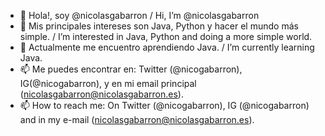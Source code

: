 - 👋 Hola!, soy @nicolasgabarron / Hi, I’m @nicolasgabarron
- 👀 Mis principales intereses son Java, Python y hacer el mundo más simple. / I’m interested in Java, Python and doing a more simple world.
- 🌱 Actualmente me encuentro aprendiendo Java. / I’m currently learning Java.
- 📫 Me puedes encontrar en: Twitter (@nicogabarron), IG(@nicogabarron), y en mi email principal (nicolasgabarron@nicolasgabarron.es).
- 📫 How to reach me: On Twitter (@nicogabarron), IG (@nicogabarron) and in my e-mail (nicolasgabarron@nicolasgabarron.es).
